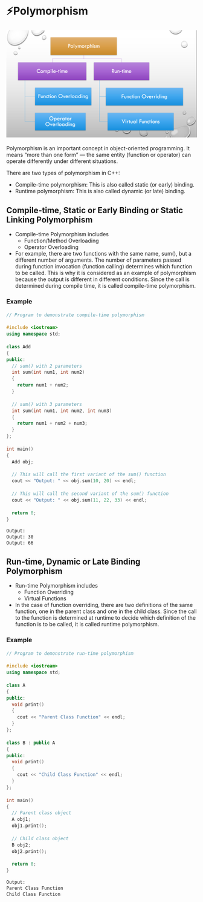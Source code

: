 # ⚡Polymorphism

### <img src = "1polymorphism.png">

Polymorphism is an important concept in object-oriented programming. It means “more than one form” — the same entity (function or operator) can operate differently under different situations.

There are two types of polymorphism in C++:

- Compile-time polymorphism: This is also called static (or early) binding.
- Runtime polymorphism: This is also called dynamic (or late) binding.

## Compile-time, Static or Early Binding or Static Linking Polymorphism

- Compile-time Polymorphism includes
  - Function/Method Overloading
  - Operator Overloading
- For example, there are two functions with the same name, sum(), but a different number of arguments. The number of parameters passed during function invocation (function calling) determines which function to be called. This is why it is considered as an example of polymorphism because the output is different in different conditions. Since the call is determined during compile time, it is called compile-time polymorphism.

### Example

```cpp
// Program to demonstrate compile-time polymorphism

#include <iostream>
using namespace std;

class Add
{
public:
  // sum() with 2 parameters
  int sum(int num1, int num2)
  {
    return num1 + num2;
  }

  // sum() with 3 parameters
  int sum(int num1, int num2, int num3)
  {
    return num1 + num2 + num3;
  }
};

int main()
{
  Add obj;

  // This will call the first variant of the sum() function
  cout << "Output: " << obj.sum(10, 20) << endl;

  // This will call the second variant of the sum() function
  cout << "Output: " << obj.sum(11, 22, 33) << endl;

  return 0;
}
```

```
Output:
Output: 30
Output: 66
```

## Run-time, Dynamic or Late Binding Polymorphism

- Run-time Polymorphism includes
  - Function Overriding
  - Virtual Functions
- In the case of function overriding, there are two definitions of the same function, one in the parent class and one in the child class. Since the call to the function is determined at runtime to decide which definition of the function is to be called, it is called runtime polymorphism.

### Example

```cpp
// Program to demonstrate run-time polymorphism

#include <iostream>
using namespace std;

class A
{
public:
  void print()
  {
    cout << "Parent Class Function" << endl;
  }
};

class B : public A
{
public:
  void print()
  {
    cout << "Child Class Function" << endl;
  }
};

int main()
{
  // Parent class object
  A obj1;
  obj1.print();

  // Child class object
  B obj2;
  obj2.print();

  return 0;
}
```

```
Output:
Parent Class Function
Child Class Function
```
